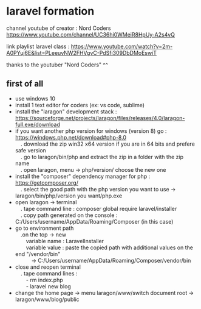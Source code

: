 # laravel formation

channel youtube of creator : Nord Coders https://www.youtube.com/channel/UC36hi0WMeiR8HpUy-A2s4vQ

link playlist laravel class : https://www.youtube.com/watch?v=2m-A0PYuj6E&list=PLeeuvNW2FHVgvC-PdSfi309DbDMoEswiT

thanks to the youtuber "Nord Coders" ^^


first of all
--------------

- use windows 10
- install 1 text editor for coders (ex: vs code, sublime)
- install the "laragon" development stack : https://sourceforge.net/projects/laragon/files/releases/4.0/laragon-full.exe/download
- if you want another php version for windows (version 8) go : https://windows.php.net/download#php-8.0
	<br/>&emsp;. download the zip win32 x64 version if you are in 64 bits and prefere safe version
	<br/>&emsp;. go to laragon/bin/php and extract the zip in a folder with the zip name
	<br/>&emsp;. open laragon, menu -> php/version/ choose the new one
- install the "composer" dependency manager for php  : https://getcomposer.org/
	<br/>&emsp;. select the good path with the php version you want to use -> laragon/bin/php/version you want/php.exe
- open laragon -> terminal
	<br/>&emsp;. tape command line : composer global require laravel/installer
	<br/>&emsp;. copy path generated on the console : C:/Users/username/AppData/Roaming/Composer (in this case)
- go to environment path
	<br/>&emsp;.on the top -> new
		<br/>&emsp;&emsp;variable name : LaravelInstaller
		<br/>&emsp;&emsp;variable value : paste the copied path with additional values on the end "/vendor/bin"
			<br/>&emsp;&emsp;&emsp;-> C:/Users/username/AppData/Roaming/Composer/vendor/bin
- close and reopen terminal
	<br/>&emsp;. tape command lines :
		<br/>&emsp;&emsp;- rm index.php
		<br/>&emsp;&emsp;- laravel new blog
- change the home page -> menu laragon/www/switch document root -> laragon/www/blog/public

